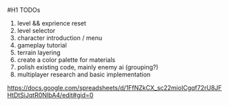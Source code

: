 #H1 TODOs
1. level && exprience reset
2. level selector
3. character introduction / menu
4. gameplay tutorial
5. terrain layering
6. create a color palette for materials
7. polish existing code, mainly enemy ai (grouping?)
8. multiplayer research and basic implementation

https://docs.google.com/spreadsheets/d/1FfNZkCX_sc22mioICgqf72rU8JFHtDtSiJqtR0NIbA4/edit#gid=0